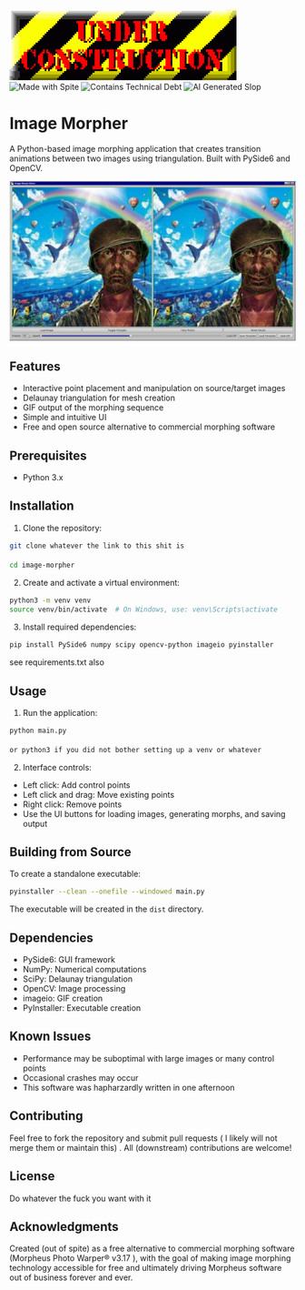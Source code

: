 
![Dumb Gif](stupid.gif)
![Made with Spite](https://img.shields.io/badge/Made_with-Spite-red)
![Contains Technical Debt](https://img.shields.io/badge/Contains-Technical_Debt-yellow)
![AI Generated Slop](https://img.shields.io/badge/AI_Generated-Slop-blue)


# Image Morpher
A Python-based image morphing application that creates transition animations between two images using triangulation. Built with PySide6 and OpenCV.

![Screenshot](screenshot.png)

## Features

- Interactive point placement and manipulation on source/target images
- Delaunay triangulation for mesh creation
- GIF output of the morphing sequence
- Simple and intuitive UI
- Free and open source alternative to commercial morphing software

## Prerequisites

- Python 3.x

## Installation

1. Clone the repository:
```bash
git clone whatever the link to this shit is

cd image-morpher
```

2. Create and activate a virtual environment:
```bash
python3 -m venv venv
source venv/bin/activate  # On Windows, use: venv\Scripts\activate
```

3. Install required dependencies:
```bash
pip install PySide6 numpy scipy opencv-python imageio pyinstaller
```
see requirements.txt also 
## Usage

1. Run the application:
```bash
python main.py

or python3 if you did not bother setting up a venv or whatever
```

2. Interface controls:
- Left click: Add control points
- Left click and drag: Move existing points
- Right click: Remove points
- Use the UI buttons for loading images, generating morphs, and saving output

## Building from Source

To create a standalone executable:

```bash
pyinstaller --clean --onefile --windowed main.py
```

The executable will be created in the `dist` directory.

## Dependencies

- PySide6: GUI framework
- NumPy: Numerical computations
- SciPy: Delaunay triangulation
- OpenCV: Image processing
- imageio: GIF creation
- PyInstaller: Executable creation

## Known Issues

- Performance may be suboptimal with large images or many control points
- Occasional crashes may occur
- This software was hapharzardly written in one afternoon

## Contributing

Feel free to fork the repository and submit pull requests ( I likely will not merge them or maintain this) . All (downstream) contributions are welcome!

## License

Do whatever the fuck you want with it

## Acknowledgments

Created (out of spite) as a free alternative to commercial morphing software (Morpheus Photo Warper® v3.17 ), with the goal of making image morphing technology accessible for free and ultimately driving Morpheus software out of business forever and ever. 
